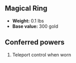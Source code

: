 ## Magical Ring
- **Weight:** 0.1 lbs
- **Base value:** 300 gold
## Conferred powers
1. Teleport control when worn
